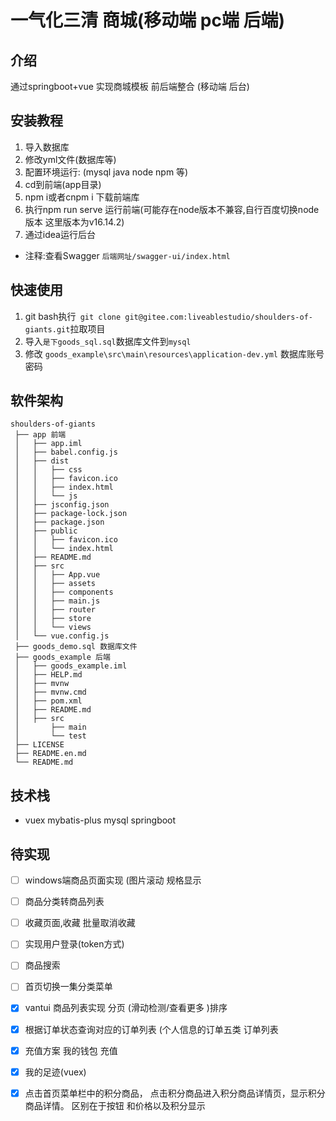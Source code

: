 # 一气化三清 商城(移动端 pc端 后端)

## 介绍
通过springboot+vue 实现商城模板 前后端整合 (移动端 后台)




## 安装教程

1.  导入数据库
2.  修改yml文件(数据库等)
3.  配置环境运行: (mysql java node npm 等)
4.  cd到前端(app目录)
5.  npm i或者cnpm i 下载前端库
6.  执行npm run serve 运行前端(可能存在node版本不兼容,自行百度切换node版本 这里版本为v16.14.2)
7.  通过idea运行后台


- 注释:查看Swagger `后端网址/swagger-ui/index.html`

## 快速使用
1. git bash执行` git clone git@gitee.com:liveablestudio/shoulders-of-giants.git`拉取项目
2. 导入`是下goods_sql.sql`数据库文件到`mysql`
3. 修改 `goods_example\src\main\resources\application-dev.yml` 数据库账号密码






## 软件架构
```
shoulders-of-giants
 ├── app 前端
 │   ├── app.iml
 │   ├── babel.config.js
 │   ├── dist 
 │   │   ├── css
 │   │   ├── favicon.ico
 │   │   ├── index.html
 │   │   └── js
 │   ├── jsconfig.json
 │   ├── package-lock.json
 │   ├── package.json
 │   ├── public
 │   │   ├── favicon.ico
 │   │   └── index.html
 │   ├── README.md
 │   ├── src
 │   │   ├── App.vue
 │   │   ├── assets
 │   │   ├── components
 │   │   ├── main.js
 │   │   ├── router
 │   │   ├── store
 │   │   └── views
 │   └── vue.config.js
 ├── goods_demo.sql 数据库文件
 ├── goods_example 后端
 │   ├── goods_example.iml
 │   ├── HELP.md
 │   ├── mvnw
 │   ├── mvnw.cmd
 │   ├── pom.xml
 │   ├── README.md
 │   ├── src
 │       ├── main
 │       └── test
 ├── LICENSE
 ├── README.en.md
 └── README.md
```


## 技术栈
- vuex mybatis-plus mysql springboot

## 待实现
- [ ]  windows端商品页面实现 (图片滚动 规格显示
- [ ]  商品分类转商品列表
- [ ]  收藏页面,收藏 批量取消收藏
- [ ]  实现用户登录(token方式)
- [ ]  商品搜索
- [ ]  首页切换一集分类菜单
- [x]  vantui 商品列表实现 分页 (滑动检测/查看更多 )排序
- [x]  根据订单状态查询对应的订单列表 (个人信息的订单五类  订单列表
- [x]  充值方案 我的钱包 充值 
- [x]  我的足迹(vuex) 
- [x] 点击首页菜单栏中的积分商品，
  点击积分商品进入积分商品详情页，显示积分商品详情。
  区别在于按钮 和价格以及积分显示


